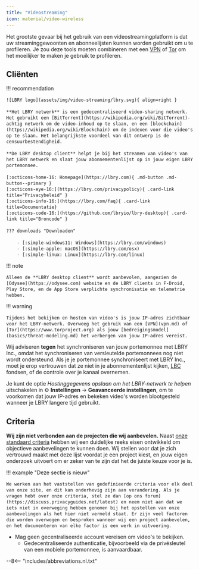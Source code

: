 ```yaml
---
title: "Videostreaming"
icon: material/video-wireless
---
```


Het grootste gevaar bij het gebruik van een videostreamingplatform is dat uw streaminggewoonten en abonneelijsten kunnen worden gebruikt om u te profileren. Je zou deze tools moeten combineren met een [VPN](vpn.md) of [Tor](https://www.torproject.org/) om het moeilijker te maken je gebruik te profileren.

## Cliënten

!!! recommendation

    ![LBRY logo](assets/img/video-streaming/lbry.svg){ align=right }
    
    **Het LBRY netwerk** is een gedecentraliseerd video-sharing netwerk. Het gebruikt een [BitTorrent](https://wikipedia.org/wiki/BitTorrent)-achtig netwerk om de video-inhoud op te slaan, en een [blockchain](https://wikipedia.org/wiki/Blockchain) om de indexen voor die video's op te slaan. Het belangrijkste voordeel van dit ontwerp is de censuurbestendigheid.
    
    **De LBRY desktop client** helpt je bij het streamen van video's van het LBRY netwerk en slaat jouw abonnementenlijst op in jouw eigen LBRY portemonnee.
    
    [:octicons-home-16: Homepage](https://lbry.com){ .md-button .md-button--primary }
    [:octicons-eye-16:](https://lbry.com/privacypolicy){ .card-link title="Privacybeleid" }
    [:octicons-info-16:](https://lbry.com/faq){ .card-link title=Documentatie}
    [:octicons-code-16:](https://github.com/lbryio/lbry-desktop){ .card-link title="Broncode" }
    
    ??? downloads "Downloaden"
    
        - [:simple-windows11: Windows](https://lbry.com/windows)
        - [:simple-apple: macOS](https://lbry.com/osx)
        - [:simple-linux: Linux](https://lbry.com/linux)

!!! note

    Alleen de **LBRY desktop client** wordt aanbevolen, aangezien de [Odysee](https://odysee.com) website en de LBRY clients in F-Droid, Play Store, en de App Store verplichte synchronisatie en telemetrie hebben.

!!! warning

    Tijdens het bekijken en hosten van video's is jouw IP-adres zichtbaar voor het LBRY-netwerk. Overweeg het gebruik van een [VPN](vpn.md) of [Tor](https://www.torproject.org) als jouw [bedreigingsmodel](basics/threat-modeling.md) het verbergen van jouw IP-adres vereist.

Wij adviseren **tegen** het synchroniseren van jouw portemonnee met LBRY Inc., omdat het synchroniseren van versleutelde portemonnees nog niet wordt ondersteund. Als je je portemonnee synchroniseert met LBRY Inc., moet je erop vertrouwen dat ze niet in je abonnementenlijst kijken, [LBC](https://lbry.com/faq/earn-credits) fondsen, of de controle over je kanaal overnemen.

Je kunt de optie *Hostinggegevens opslaan om het LBRY-netwerk te helpen* uitschakelen in :gear: **Instellingen** → **Geavanceerde instellingen**, om te voorkomen dat jouw IP-adres en bekeken video's worden blootgesteld wanneer je LBRY langere tijd gebruikt.

## Criteria

**Wij zijn niet verbonden aan de projecten die wij aanbevelen.** Naast [onze standaard criteria](about/criteria.md) hebben wij een duidelijke reeks eisen ontwikkeld om objectieve aanbevelingen te kunnen doen. Wij stellen voor dat je zich vertrouwd maakt met deze lijst voordat je een project kiest, en jouw eigen onderzoek uitvoert om er zeker van te zijn dat het de juiste keuze voor je is.

!!! example "Deze sectie is nieuw"

    We werken aan het vaststellen van gedefinieerde criteria voor elk deel van onze site, en dit kan onderhevig zijn aan verandering. Als je vragen hebt over onze criteria, stel ze dan [op ons forum](https://discuss.privacyguides.net/latest) en neem niet aan dat we iets niet in overweging hebben genomen bij het opstellen van onze aanbevelingen als het hier niet vermeld staat. Er zijn veel factoren die worden overwogen en besproken wanneer wij een project aanbevelen, en het documenteren van elke factor is een werk in uitvoering.

- Mag geen gecentraliseerde account vereisen om video's te bekijken.
    - Gedecentraliseerde authenticatie, bijvoorbeeld via de privésleutel van een mobiele portemonnee, is aanvaardbaar.

--8<-- "includes/abbreviations.nl.txt"

